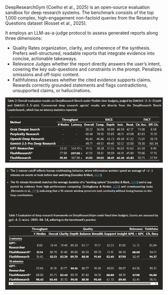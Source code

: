 DeepResearchGym (Coelho et al., 2025) is an open-source evaluation sandbox for deep research systems. The benchmark consists of the top 1,000 complex, high-engagement non-factoid queries from the Researchy Questions dataset (Rosset et al., 2025).

 It employs an LLM-as-a-judge protocol to assess generated reports along three dimensions:

- Quality Rates organization, clarity, and coherence of the synthesis. Prefers well-structured, readable reports that integrate evidence into concise, actionable takeaways.
- Relevance Judges whether the report directly answers the user’s intent, covering the key sub-questions and constraints in the prompt. Penalizes omissions and off-topic content.
- Faithfulness Assesses whether the cited evidence supports claims. Rewards correctly grounded statements and flags contradictions, unsupported claims, or hallucinations.

![](.03_deeresearch_gym_images/评测1.png)

![](.03_deeresearch_gym_images/性能2.png)

